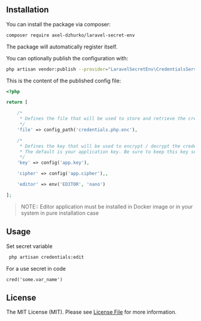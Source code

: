 ## Installation

You can install the package via composer:

```bash
composer require axel-dzhurko/laravel-secret-env
```

The package will automatically register itself.

You can optionally publish the configuration with:

```bash
php artisan vendor:publish --provider="LaravelSecretEnv\CredentialsServiceProvider" --tag="config"
``` 

This is the content of the published config file:

```php
<?php

return [

    /*
     * Defines the file that will be used to store and retrieve the credentials.
     */
    'file' => config_path('credentials.php.enc'),

    /*
     * Defines the key that will be used to encrypt / decrypt the credentials.
     * The default is your application key. Be sure to keep this key secret!
     */
    'key' => config('app.key'),

    'cipher' => config('app.cipher'),,

    'editor' => env('EDITOR', 'nano')

];
```
> NOTE:: Editor application must be installed in Docker image or in your system in pure installation case

## Usage

Set secret variable

```bash
 php artisan credentials:edit
```

For a use secret in code
```
cred('some.var_name')
```

## License

The MIT License (MIT). Please see [License File](LICENSE.md) for more information.

